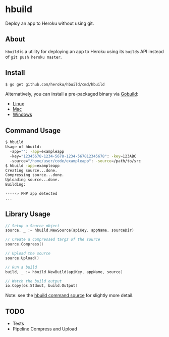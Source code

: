 # hbuild

Deploy an app to Heroku without using git.

## About

`hbuild` is a utility for deploying an app to Heroku using its 
`builds` API instead of `git push heroku master`.

## Install

```sh
$ go get github.com/heroku/hbuild/cmd/hbuild
```

Alternatively, you can install a pre-packaged binary via
[Gobuild](http://beta.gobuild.io/github.com/heroku/hbuild/cmd/hbuild):

- [Linux](http://beta.gobuild.io/download?os=linux&arch=amd64&rid=285)
- [Mac](http://beta.gobuild.io/download?os=darwin&arch=amd64&rid=285)
- [Windows](http://beta.gobuild.io/download?os=windows&arch=386&rid=285)

## Command Usage

```sh
$ hbuild
Usage of hbuild:
  -app="": -app=exampleapp
  -key="12345678-1234-5678-1234-567812345678": -key=123ABC
  -source="/home/user/code/exampleapp": -source=/path/to/src
$ hbuild -app=exampleapp
Creating source...done.
Compressing source...done.
Uploading source...done.
Building:

-----> PHP app detected
...
```

## Library Usage

```go
// Setup a Source object
source, _ := hbuild.NewSource(apiKey, appName, sourceDir)

// Create a compressed targz of the source
source.Compress()

// Upload the source
source.Upload()

// Run a build
build, _ := hbuild.NewBuild(apiKey, appName, source)

// Watch the build output
io.Copy(os.Stdout, build.Output)
```

Note: see the [hbuild command source](https://github.com/heroku/hbuild/blob/master/cmd/hbuild/main.go)
for slightly more detail.

## TODO

* Tests
* Pipeline Compress and Upload
